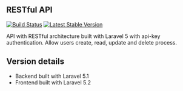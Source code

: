 ## RESTful API

[![Build Status](https://travis-ci.org/laravel/framework.svg)](https://travis-ci.org/laravel/framework)
[![Latest Stable Version](https://poser.pugx.org/laravel/framework/v/stable.svg)](https://packagist.org/packages/laravel/framework)

API with RESTful architecture built with Laravel 5 with api-key authentication. Allow users create, read, update and delete process. 

## Version details

- Backend built with Laravel 5.1
- Frontend built with Laravel 5.2
